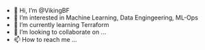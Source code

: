 - 👋 Hi, I’m @VikingBF
- 👀 I’m interested in Machine Learning, Data Engingeering, ML-Ops
- 🌱 I’m currently learning Terraform
- 💞️ I’m looking to collaborate on ...
- 📫 How to reach me ...

<!---
VikingBF/VikingBF is a ✨ special ✨ repository because its `README.md` (this file) appears on your GitHub profile.
You can click the Preview link to take a look at your changes.
--->
